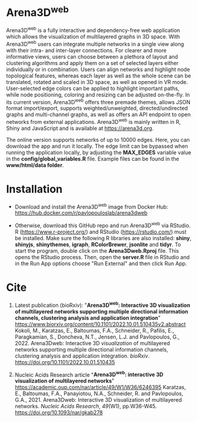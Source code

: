 
# Arena3D<sup>web</sup>

Arena3D<sup>web</sup> is a fully interactive and dependency-free web application which allows the visualization of multilayered graphs in 3D space. With Arena3D<sup>web</sup> users can integrate multiple networks in a single view along with their intra- and inter-layer connections. For clearer and more informative views, users can choose between a plethora of layout and clustering algorithms and apply them on a set of selected layers either individually or in combination. Users can align networks and highlight node topological features, whereas each layer as well as the whole scene can be translated, rotated and scaled in 3D space, as well as opened in VR mode. User-selected edge colors can be applied to highlight important paths, while node positioning, coloring and resizing can be adjusted on-the-fly. In its current version, Arena3D<sup>web</sup> offers three premade themes, allows JSON format import/export, supports weighted/unweighted, directed/undirected graphs and multi-channel graphs, as well as offers an API endpoint to open networks from external applications. Arena3D<sup>web</sup> is mainly written in R, Shiny and JavaScript and is available at https://arena3d.org.

The online version supports networks of up to 10000 edges. Here, you can download the app and run it locally. The edge limit can be bypassed when running the application locally, by adjusting the **MAX_EDGES** variable value in the **config/global_variables.R** file. Example files can be found in the **www/html/data folder**.

# Installation

* Download and install the Arena3D<sup>web</sup> image from Docker Hub: https://hub.docker.com/r/pavlopouloslab/arena3dweb

* Otherwise, download this GitHub repo and run Arena3D<sup>web</sup> via RStudio. R (https://www.r-project.org/) and RStudio (https://rstudio.com/) must be installed. Make sure the following R libraries are also installed: **shiny**, **shinyjs**, **shinythemes**, **igraph**, **RColorBrewer**, **jsonlite** and **tidyr**. To start the program, double click on the **Arena3Dweb.Rproj** file. This opens the RStudio process. Then, open the **server.R** file in RStudio and in the Run App options choose "Run External" and then click Run App.

# Cite

1. Latest publication (bioRxiv): "**Arena3D<sup>web</sup>: Interactive 3D visualization of multilayered networks supporting multiple directional information channels, clustering analysis and application integration**" https://www.biorxiv.org/content/10.1101/2022.10.01.510435v2.abstract
Kokoli, M., Karatzas, E., Baltoumas, F.A., Schneider, R., Pafilis, E., Paragkamian, S., Doncheva, N.T., Jensen, L.J. and Pavlopoulos, G., 2022. Arena3Dweb: Interactive 3D _visualization_ of multilayered networks supporting multiple directional information channels, clustering analysis and application integration. _bioRxiv_.
https://doi.org/10.1101/2022.10.01.510435

2. Nucleic Acids Research article "**Arena3D<sup>web</sup>: interactive 3D visualization of multilayered networks**" https://academic.oup.com/nar/article/49/W1/W36/6246395
Karatzas, E., Baltoumas, F.A., Panayiotou, N.A., Schneider, R. and Pavlopoulos, G.A., 2021. Arena3Dweb: Interactive 3D visualization of multilayered networks. _Nucleic Acids Research_, _49_(W1), pp.W36-W45. https://doi.org/10.1093/nar/gkab278
